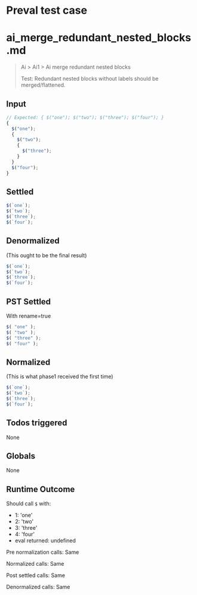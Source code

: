 # Preval test case

# ai_merge_redundant_nested_blocks.md

> Ai > Ai1 > Ai merge redundant nested blocks
>
> Test: Redundant nested blocks without labels should be merged/flattened.

## Input

`````js filename=intro
// Expected: { $("one"); $("two"); $("three"); $("four"); }
{
  $("one");
  {
    $("two");
    {
      $("three");
    }
  }
  $("four");
}
`````


## Settled


`````js filename=intro
$(`one`);
$(`two`);
$(`three`);
$(`four`);
`````


## Denormalized
(This ought to be the final result)

`````js filename=intro
$(`one`);
$(`two`);
$(`three`);
$(`four`);
`````


## PST Settled
With rename=true

`````js filename=intro
$( "one" );
$( "two" );
$( "three" );
$( "four" );
`````


## Normalized
(This is what phase1 received the first time)

`````js filename=intro
$(`one`);
$(`two`);
$(`three`);
$(`four`);
`````


## Todos triggered


None


## Globals


None


## Runtime Outcome


Should call `$` with:
 - 1: 'one'
 - 2: 'two'
 - 3: 'three'
 - 4: 'four'
 - eval returned: undefined

Pre normalization calls: Same

Normalized calls: Same

Post settled calls: Same

Denormalized calls: Same
